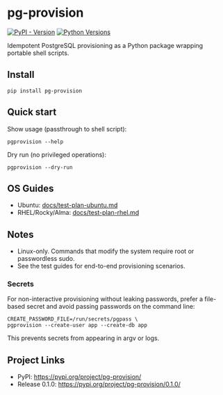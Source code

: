 # pg-provision

[![PyPI - Version](https://img.shields.io/pypi/v/pg-provision.svg)](https://pypi.org/project/pg-provision/) [![Python Versions](https://img.shields.io/pypi/pyversions/pg-provision.svg)](https://pypi.org/project/pg-provision/)

Idempotent PostgreSQL provisioning as a Python package wrapping portable shell scripts.

## Install

```
pip install pg-provision
```

## Quick start

Show usage (passthrough to shell script):

```
pgprovision --help
```

Dry run (no privileged operations):

```
pgprovision --dry-run
```

## OS Guides

- Ubuntu: [docs/test-plan-ubuntu.md](docs/test-plan-ubuntu.md)
- RHEL/Rocky/Alma: [docs/test-plan-rhel.md](docs/test-plan-rhel.md)

## Notes

- Linux-only. Commands that modify the system require root or passwordless sudo.
- See the test guides for end-to-end provisioning scenarios.

### Secrets

For non-interactive provisioning without leaking passwords, prefer a file-based secret and avoid passing passwords on the command line:

```
CREATE_PASSWORD_FILE=/run/secrets/pgpass \
pgprovision --create-user app --create-db app
```

This prevents secrets from appearing in argv or logs.

## Project Links

- PyPI: https://pypi.org/project/pg-provision/
- Release 0.1.0: https://pypi.org/project/pg-provision/0.1.0/
